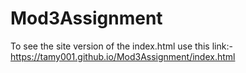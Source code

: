 # Mod3Assignment

To see the site version of the index.html use this link:-
https://tamy001.github.io/Mod3Assignment/index.html
